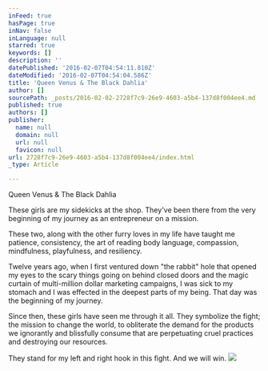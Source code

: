 ```yaml
---
inFeed: true
hasPage: true
inNav: false
inLanguage: null
starred: true
keywords: []
description: ''
datePublished: '2016-02-07T04:54:11.810Z'
dateModified: '2016-02-07T04:54:04.586Z'
title: 'Queen Venus & The Black Dahlia'
author: []
sourcePath: _posts/2016-02-02-2728f7c9-26e9-4603-a5b4-137d8f004ee4.md
published: true
authors: []
publisher:
  name: null
  domain: null
  url: null
  favicon: null
url: 2728f7c9-26e9-4603-a5b4-137d8f004ee4/index.html
_type: Article

---
```

Queen Venus & The Black Dahlia

These girls are my sidekicks at the shop.  They've been there from the very beginning of my journey as an entrepreneur on a mission.  

These two, along with the other furry loves in my life have taught me patience, consistency, the art of reading body language, compassion, mindfulness, playfulness, and resiliency.

Twelve years ago, when I first ventured down "the rabbit" hole that opened my eyes to the scary things going on behind closed doors and the magic curtain of multi-million dollar marketing campaigns, I was sick to my stomach and I was effected in the deepest parts of my being.  That day was the beginning of my journey.

Since then, these girls have seen me through it all.  They symbolize the fight; the mission to change the world, to obliterate the demand for the products we ignorantly and blissfully consume that are perpetuating cruel practices and destroying our resources.

They stand for my left and right hook in this fight.  And we will win.
![](https://the-grid-user-content.s3-us-west-2.amazonaws.com/a36a5690-499f-4dc8-99be-469f278a78e5.jpg)